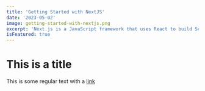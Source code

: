 ```yaml
---
title: 'Getting Started with NextJS'
date: '2023-05-02'
image: getting-started-with-nextjs.png
excerpt: 'Next.js is a JavaScript framework that uses React to build Server Side Render applications (SSR) and statically generated sites. It provides additional structure, features, and optimizations for your application.'
isFeatured: true
---
```


# This is a title

This is some regular text with a [link][def]

[def]: https://google.com
